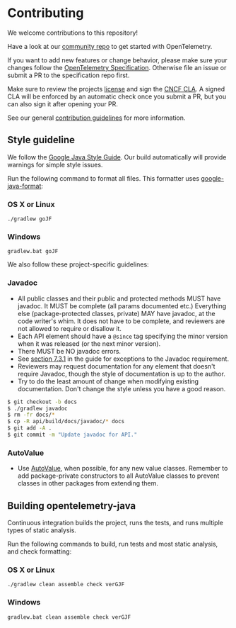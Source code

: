 # Contributing

We welcome contributions to this repository!

Have a look at our [community repo](https://github.com/open-telemetry/community) to get started with OpenTelemetry.

If you want to add new features or change behavior, please make sure your changes follow the [OpenTelemetry Specification](https://github.com/open-telemetry/opentelemetry-specification).
Otherwise file an issue or submit a PR to the specification repo first.

Make sure to review the projects [license](LICENSE) and sign the [CNCF CLA](https://identity.linuxfoundation.org/projects/cncf).
A signed CLA will be enforced by an automatic check once you submit a PR, but you can also sign it after opening your PR.

See our general [contribution guidelines](https://github.com/open-telemetry/community/blob/master/CONTRIBUTING.md) for more information.

## Style guideline

We follow the [Google Java Style
Guide](https://google.github.io/styleguide/javaguide.html). Our build
automatically will provide warnings for simple style issues.

Run the following command to format all files. This formatter uses
[google-java-format](https://github.com/google/google-java-format):

### OS X or Linux

`./gradlew goJF`

### Windows

`gradlew.bat goJF`

We also follow these project-specific guidelines:

### Javadoc

* All public classes and their public and protected methods MUST have javadoc.
  It MUST be complete (all params documented etc.) Everything else
  (package-protected classes, private) MAY have javadoc, at the code writer's
  whim. It does not have to be complete, and reviewers are not allowed to
  require or disallow it.
* Each API element should have a `@since` tag specifying the minor version when
  it was released (or the next minor version).
* There MUST be NO javadoc errors.
* See [section
  7.3.1](https://google.github.io/styleguide/javaguide.html#s7.3.1-javadoc-exception-self-explanatory)
  in the guide for exceptions to the Javadoc requirement.
* Reviewers may request documentation for any element that doesn't require
  Javadoc, though the style of documentation is up to the author.
* Try to do the least amount of change when modifying existing documentation.
  Don't change the style unless you have a good reason.

``` sh
$ git checkout -b docs
$ ./gradlew javadoc
$ rm -fr docs/*
$ cp -R api/build/docs/javadoc/* docs
$ git add -A .
$ git commit -m "Update javadoc for API."
```

### AutoValue

* Use [AutoValue](https://github.com/google/auto/tree/master/value), when
  possible, for any new value classes. Remember to add package-private
  constructors to all AutoValue classes to prevent classes in other packages
  from extending them.

## Building opentelemetry-java

Continuous integration builds the project, runs the tests, and runs multiple
types of static analysis.

Run the following commands to build, run tests and most static analysis, and
check formatting:

### OS X or Linux

`./gradlew clean assemble check verGJF`

### Windows

`gradlew.bat clean assemble check verGJF`
